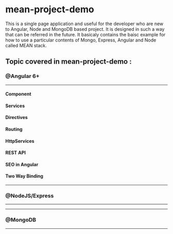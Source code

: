 # mean-project-demo
This is a single page application and useful for the developer who are new to Angular, Node and MongoDB based project. It is designed in such a way that can be referred in the future. It basicaly contains the baisc example for how to use a particular contents of Mongo, Express, Angular and Node called MEAN stack.

## Topic covered in mean-project-demo :

### @Angular 6+
------------------
#### Component
#### Services
#### Directives
#### Routing
#### HttpServices
#### REST API
#### SEO in Angular
#### Two Way Binding

------------------
### @NodeJS/Express
------------------

------------------
### @MongoDB
------------------
